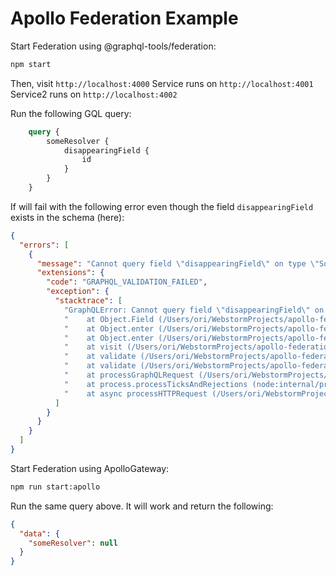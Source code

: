 # Apollo Federation Example

Start Federation using @graphql-tools/federation:

```bash
npm start
```

Then, visit `http://localhost:4000`
Service runs on `http://localhost:4001`
Service2 runs on `http://localhost:4002`

Run the following GQL query:
```graphql
    query {
        someResolver {
            disappearingField {
                id
            }
        }
    }
```

If will fail with the following error even though the field `disappearingField` exists in the schema (here):
```json
{
  "errors": [
    {
      "message": "Cannot query field \"disappearingField\" on type \"SomeTypeWithDisappearingField\".",
      "extensions": {
        "code": "GRAPHQL_VALIDATION_FAILED",
        "exception": {
          "stacktrace": [
            "GraphQLError: Cannot query field \"disappearingField\" on type \"SomeTypeWithDisappearingField\".",
            "    at Object.Field (/Users/ori/WebstormProjects/apollo-federation/gateway/node_modules/graphql/validation/rules/FieldsOnCorrectTypeRule.js:51:13)",
            "    at Object.enter (/Users/ori/WebstormProjects/apollo-federation/gateway/node_modules/graphql/language/visitor.js:301:32)",
            "    at Object.enter (/Users/ori/WebstormProjects/apollo-federation/gateway/node_modules/graphql/utilities/TypeInfo.js:391:27)",
            "    at visit (/Users/ori/WebstormProjects/apollo-federation/gateway/node_modules/graphql/language/visitor.js:197:21)",
            "    at validate (/Users/ori/WebstormProjects/apollo-federation/gateway/node_modules/graphql/validation/validate.js:91:24)",
            "    at validate (/Users/ori/WebstormProjects/apollo-federation/gateway/node_modules/apollo-server-core/dist/requestPipeline.js:188:39)",
            "    at processGraphQLRequest (/Users/ori/WebstormProjects/apollo-federation/gateway/node_modules/apollo-server-core/dist/requestPipeline.js:99:38)",
            "    at process.processTicksAndRejections (node:internal/process/task_queues:95:5)",
            "    at async processHTTPRequest (/Users/ori/WebstormProjects/apollo-federation/gateway/node_modules/apollo-server-core/dist/runHttpQuery.js:222:30)"
          ]
        }
      }
    }
  ]
}
```

Start Federation using ApolloGateway:

```bash
npm run start:apollo
```

Run the same query above. It will work and return the following:
```json
{
  "data": {
    "someResolver": null
  }
}
```
